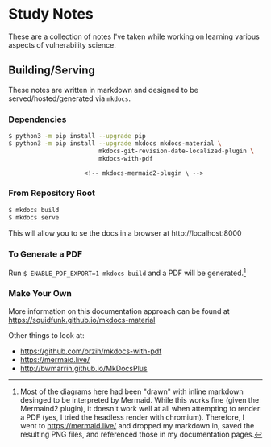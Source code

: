 # Study Notes

These are a collection of notes I've taken while working on learning various aspects of vulnerability science.

## Building/Serving

These notes are written in markdown and designed to be served/hosted/generated via `mkdocs`.

### Dependencies

```bash
$ python3 -m pip install --upgrade pip
$ python3 -m pip install --upgrade mkdocs mkdocs-material \
                         mkdocs-git-revision-date-localized-plugin \
                         mkdocs-with-pdf
```
                         <!-- mkdocs-mermaid2-plugin \ -->


### From Repository Root

```bash
$ mkdocs build
$ mkdocs serve
```

This will allow you to se the docs in a browser at http://localhost:8000

### To Generate a PDF

Run `$ ENABLE_PDF_EXPORT=1 mkdocs build` and a PDF will be generated.[^1]

  [^1]:
    Most of the diagrams here had been "drawn" with inline markdown desinged to be interpreted
    by Mermaid. While this works fine (given the Mermaind2 plugin), it doesn't work well at
    all when attempting to render a PDF (yes, I tried the headless render with chromium). 
    Therefore, I went to https://mermaid.live/ and dropped my markdown in, saved the resulting
    PNG files, and referenced those in my documentation pages.


<!-- You will need to download/install the Chrome Driver

https://chromedriver.chromium.org/

I also needed to install the chromium browser (not chrome) via the following:

``` sh
$ sudo apt-get install chromium-browser
```
 -->




### Make Your Own

More information on this documentation approach can be found at https://squidfunk.github.io/mkdocs-material

Other things to look at:

* https://github.com/orzih/mkdocs-with-pdf
* https://mermaid.live/
* http://bwmarrin.github.io/MkDocsPlus 
